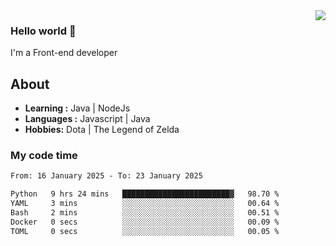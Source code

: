 <img align='right' src="https://github-readme-stats.vercel.app/api?username=jumodada&show_icons=true&theme=vue">

### Hello world 👋

I'm a Front-end developer 
    
## About
-  **Learning :** Java | NodeJs
-  **Languages :** Javascript | Java
-  **Hobbies:** Dota | The Legend of Zelda

### My code time

<!--START_SECTION:waka-->

```txt
From: 16 January 2025 - To: 23 January 2025

Python   9 hrs 24 mins   ████████████████████████▓   98.70 %
YAML     3 mins          ░░░░░░░░░░░░░░░░░░░░░░░░░   00.64 %
Bash     2 mins          ░░░░░░░░░░░░░░░░░░░░░░░░░   00.51 %
Docker   0 secs          ░░░░░░░░░░░░░░░░░░░░░░░░░   00.09 %
TOML     0 secs          ░░░░░░░░░░░░░░░░░░░░░░░░░   00.05 %
```

<!--END_SECTION:waka-->

